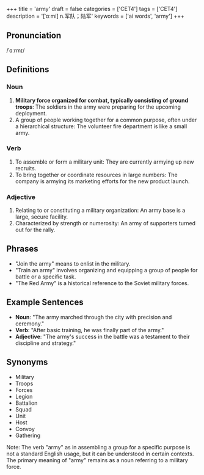 +++
title = 'army'
draft = false
categories = ['CET4']
tags = ['CET4']
description = '[ˈɑːmi] n.军队；陆军'
keywords = ['ai words', 'army']
+++

## Pronunciation
/ˈɑːrmɪ/

## Definitions
### Noun
1. **Military force organized for combat, typically consisting of ground troops**: The soldiers in the army were preparing for the upcoming deployment.
2. A group of people working together for a common purpose, often under a hierarchical structure: The volunteer fire department is like a small army.

### Verb
1. To assemble or form a military unit: They are currently armying up new recruits.
2. To bring together or coordinate resources in large numbers: The company is armying its marketing efforts for the new product launch.

### Adjective
1. Relating to or constituting a military organization: An army base is a large, secure facility.
2. Characterized by strength or numerosity: An army of supporters turned out for the rally.

## Phrases
- "Join the army" means to enlist in the military.
- "Train an army" involves organizing and equipping a group of people for battle or a specific task.
- "The Red Army" is a historical reference to the Soviet military forces.

## Example Sentences
- **Noun**: "The army marched through the city with precision and ceremony."
- **Verb**: "After basic training, he was finally part of the army."
- **Adjective**: "The army's success in the battle was a testament to their discipline and strategy."

## Synonyms
- Military
- Troops
- Forces
- Legion
- Battalion
- Squad
- Unit
- Host
- Convoy
- Gathering

Note: The verb "army" as in assembling a group for a specific purpose is not a standard English usage, but it can be understood in certain contexts. The primary meaning of "army" remains as a noun referring to a military force.
